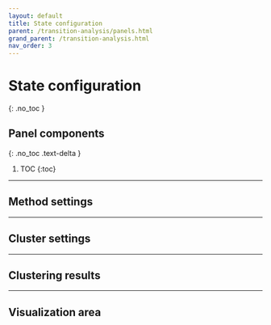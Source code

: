 ```yaml
---
layout: default
title: State configuration
parent: /transition-analysis/panels.html
grand_parent: /transition-analysis.html
nav_order: 3
---
```


# State configuration
{: .no_toc }

## Panel components
{: .no_toc .text-delta }

1. TOC
{:toc}


---

## Method settings


---

## Cluster settings


---

## Clustering results


---

## Visualization area



